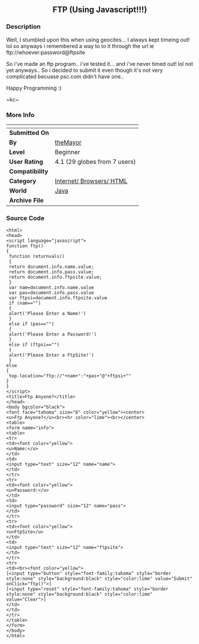 ﻿<div align="center">

## FTP \(Using Javascript\!\!\!\)


</div>

### Description

Well, I stumbled upon this when using geocites... I always kept timeing out! lol so anyways i remembered a way to to it through the url ie ftp://whoever:password@ftpsite

So i've made an ftp program.. i've tested it... and i've never timed out! lol not yet anyways.. So i decided to submit it even though it's not very complicated becuase psc.com didn't have one..

Happy Programming :)

~kc~
 
### More Info
 


<span>             |<span>
---                |---
**Submitted On**   |
**By**             |[theMayor](https://github.com/Planet-Source-Code/PSCIndex/blob/master/ByAuthor/themayor.md)
**Level**          |Beginner
**User Rating**    |4.1 (29 globes from 7 users)
**Compatibility**  |
**Category**       |[Internet/ Browsers/ HTML](https://github.com/Planet-Source-Code/PSCIndex/blob/master/ByCategory/internet-browsers-html__2-68.md)
**World**          |[Java](https://github.com/Planet-Source-Code/PSCIndex/blob/master/ByWorld/java.md)
**Archive File**   |[](https://github.com/Planet-Source-Code/themayor-ftp-using-javascript__2-2350/archive/master.zip)





### Source Code

```
<html>
<head>
<script language="javascript">
function ftp()
{
 function returnvals()
 {
 return document.info.name.value;
 return document.info.pass.value;
 return document.info.ftpsite.value;
 }
 var nam=document.info.name.value
 var pas=document.info.pass.value
 var ftpsi=document.info.ftpsite.value
 if (nam=="")
 {
 alert('Please Enter a Name!')
 }
 else if (pas=="")
 {
 alert('Please Enter a Password!')
 }
 else if (ftpsi=="")
 {
 alert('Please Enter a FtpSite!')
 }
else
{
 top.location="ftp://"+nam+":"+pas+"@"+ftpsi+""
}
}
</script>
<title>Ftp Anyone?</title>
</head>
<body bgcolor="black">
<font face="tahoma" size="6" color="yellow"><center>
<u>Ftp Anyone?</u><br><hr color="lime"><br></center>
<table>
<form name="info">
<table>
<tr>
<td><font color="yellow">
<u>Name:</u>
</td>
<td>
<input type="text" size="12" name="name">
</td>
</tr>
<tr>
<td><font color="yellow">
<u>Password:</u>
</td>
<td>
<input type="password" size="12" name="pass">
</td>
</tr>
<tr>
<td><font color="yellow">
<u>FtpSite</u>
</td>
<td>
<input type="text" size="12" name="ftpsite">
</td>
</tr>
<tr>
<td><br><font color="yellow">
[<input type="button" style="font-family:tahoma" style="border style:none" style="background:black" style="color:lime" value="Submit" onClick="ftp()">]
[<input type="reset" style="font-family:tahoma" style="border style:none" style="background:black" style="color:lime" value="Clear">]
</td>
</td>
</tr>
</table>
</form>
</body>
</html>
```

